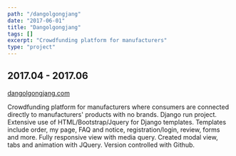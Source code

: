 ```yaml
---
path: "/dangolgongjang"
date: "2017-06-01"
title: "Dangolgongjang"
tags: []
excerpt: "Crowdfunding platform for manufacturers"
type: "project"
---
```


## 2017.04 - 2017.06

[dangolgongjang.com](https://www.dangolgongjang.com/)

Crowdfunding platform for manufacturers where consumers are connected directly to manufacturers' products with no brands. Django run project. Extensive use of HTML/Bootstrap/Jquery for Django templates. Templates include order, my page, FAQ and notice, registration/login, review, forms and more. Fully responsive view with media query. Created modal view, tabs and animation with JQuery. Version controlled with Github.